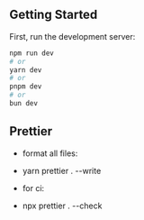 ## Getting Started

First, run the development server:

```bash
npm run dev
# or
yarn dev
# or
pnpm dev
# or
bun dev
```

## Prettier

- format all files:
- yarn prettier . --write

- for ci:
- npx prettier . --check
